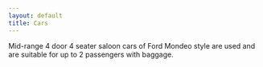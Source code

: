 ```yaml
---
layout: default
title: Cars
---
```

Mid-range 4 door 4 seater saloon cars of Ford Mondeo style are used and are suitable for up to 2 passengers with baggage.

